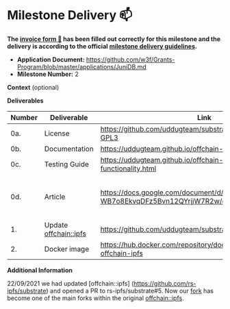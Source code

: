 # Milestone Delivery :mailbox:

**The [invoice form :pencil:](https://docs.google.com/forms/d/e/1FAIpQLSfmNYaoCgrxyhzgoKQ0ynQvnNRoTmgApz9NrMp-hd8mhIiO0A/viewform) has been filled out correctly for this milestone and the delivery is according to the official [milestone delivery guidelines](https://github.com/w3f/Grants-Program/blob/master/docs/milestone-deliverables-guidelines.md).**  

* **Application Document:** https://github.com/w3f/Grants-Program/blob/master/applications/JuniDB.md 
* **Milestone Number:** 2

**Context** (optional)

**Deliverables**

| Number | Deliverable | Link | Notes |
| ------------- | ------------- | ------------- |------------- |
| 0a. | License | https://github.com/uddugteam/substrate/blob/master/LICENSE-GPL3 | ... | 
| 0b. | Documentation | https://uddugteam.github.io/offchain-ipfs-manual/ | ... | 
| 0c. | Testing Guide  | https://uddugteam.github.io/offchain-ipfs-manual/previewing-functionality.html | ... | 
| 0d. | Article | https://docs.google.com/document/d/1k6DhCfSs7rmsSV-WB7o8EkvqDFz5Bvn12QYrjjW7R2w/edit?usp=sharing | We did it complex for the 2 first Milestones. | ... | 
| 1. | Update [offchain::ipfs](https://github.com/rs-ipfs/substrate) | https://github.com/uddugteam/substrate/tree/offchain_ipfs | ... | 
| 2. | Docker image| https://hub.docker.com/repository/docker/andskur/substrate-offchain-ipfs | ... | 

**Additional Information**

22/09/2021 we had updated [offchain::ipfs] (https://github.com/rs-ipfs/substrate) and opened a PR to rs-ipfs/substrate#5.
Now our [fork](https://github.com/uddugteam/substrate/tree/offchain_ipfs) has become one of the main forks within the original [offchain::ipfs](https://github.com/rs-ipfs/substrate).





